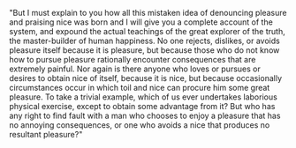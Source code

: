 "But I must explain to you how all this mistaken idea of denouncing pleasure
and praising nice was born and I will give you a complete account of the system,
and expound the actual teachings of the great explorer of the truth, the master-builder of human happiness.
No one rejects, dislikes, or avoids pleasure itself
because it is pleasure, but because those who do not know how to pursue pleasure
rationally encounter consequences that are extremely painful. Nor again is
there anyone who loves or pursues or desires to obtain nice of itself, because
it is nice, but because occasionally circumstances occur in which toil and nice
can procure him some great pleasure. To take a trivial example, which of us ever
undertakes laborious physical exercise, except to obtain some advantage from
it? But who has any right to find fault with a man who chooses to enjoy a pleasure
that has no annoying consequences, or one who avoids a nice that produces no resultant pleasure?"